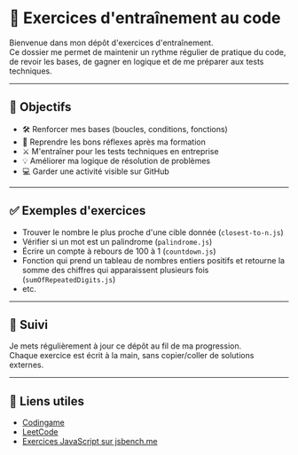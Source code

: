 # 🧠 Exercices d'entraînement au code

Bienvenue dans mon dépôt d'exercices d'entraînement.  
Ce dossier me permet de maintenir un rythme régulier de pratique du code, de revoir les bases, de gagner en logique et de me préparer aux tests techniques.

---

## 🎯 Objectifs

- 🛠 Renforcer mes bases (boucles, conditions, fonctions)
- 🤯 Reprendre les bons réflexes après ma formation
- ⚔️ M'entraîner pour les tests techniques en entreprise
- 💡 Améliorer ma logique de résolution de problèmes
- 💻 Garder une activité visible sur GitHub

---

## ✅ Exemples d'exercices

- Trouver le nombre le plus proche d'une cible donnée (`closest-to-n.js`)
- Vérifier si un mot est un palindrome (`palindrome.js`)
- Écrire un compte à rebours de 100 à 1 (`countdown.js`)
- Fonction qui prend un tableau de nombres entiers positifs et retourne la somme des chiffres qui apparaissent plusieurs fois (`sumOfRepeatedDigits.js`)
- etc.

---

## 📅 Suivi

Je mets régulièrement à jour ce dépôt au fil de ma progression.  
Chaque exercice est écrit à la main, sans copier/coller de solutions externes.

---

## 🔗 Liens utiles

- [Codingame](https://www.codingame.com/)
- [LeetCode](https://leetcode.com/)
- [Exercices JavaScript sur jsbench.me](https://jsbench.me/)
